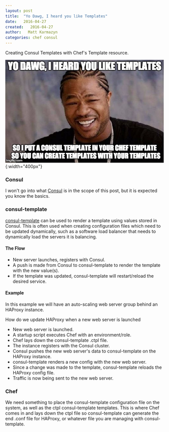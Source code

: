 ```yaml
---
layout: post
title:  "Yo Dawg, I heard you like Templates"
date:   2016-04-27
created:   2016-04-27
author:   Matt Karmazyn
categories: chef consul
---
```

Creating Consul Templates with Chef's Template resource.

<!--break-->

![Yo Dawg Templates](../static/img/yo_dawg_templates.jpg){:width="400px"}

### Consul

I won't go into what [Consul](https://consul.io) is in the scope of this post, but it is expected you know the basics.

### consul-template

[consul-template](https://github.com/hashicorp/consul-template) can be used to render a template using values stored in Consul. This is often used when creating configuration files which need to be updated dynamically, such as a software load balancer that needs to dynamically load the servers it is balancing.

#### The Flow

* New server launches, registers with Consul.
* A push is made from Consul to consul-template to render the template with the new value(s).
* If the template was updated, consul-template will restart/reload the desired service.

#### Example

In this example we will have an auto-scaling web server group behind an HAProxy instance.

How do we update HAProxy when a new web server is launched

* New web server is launched.
* A startup script executes Chef with an environment/role.
* Chef lays down the consul-template .ctpl file.
* The instance registers with the Consul cluster.
* Consul pushes the new web server's data to consul-template on the HAProxy instance.
* consul-template renders a new config with the new web server.
* Since a change was made to the template, consul-template reloads the HAProxy config file.
* Traffic is now being sent to the new web server.

### Chef

We need something to place the consul-template configuration file on the system, as well as the ctpl consul-template templates. This is where Chef comes in and lays down the ctpl file so consul-template can generate the end .conf file for HAProxy, or whatever file you are managing with consul-template.
